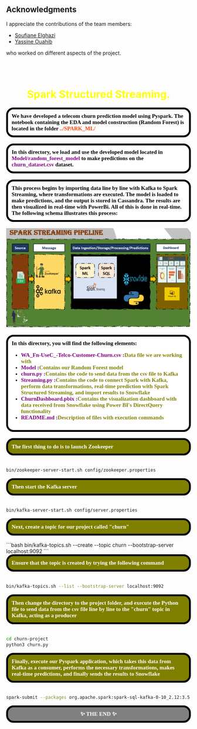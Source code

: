
## Acknowledgments

I appreciate the contributions of the team members:
- [Soufiane Elghazi](https://github.com/SoufianeElghazi)
- [Yassine Ouahib](https://github.com/yassineouahib)

who worked on different aspects of the project.
</div><br>

</div><br>
<h1 style='color:yellow' align='center'>
    Spark Structured Streaming.
</h1>
<div style="background-color:white; color:black; font-size:15px; font-family:Comic Sans MS; padding:10px; border: 5px solid black;font-weight:bold;border-radius: 20px;">
We have developed a telecom churn prediction model using Pyspark. The notebook containing the EDA and model construction (Random Forest) is located in the folder <span style="color:orangered;">../SPARK_ML/ </span>
</div><br>
<div style="background-color:white; color:black; font-size:15px; font-family:Comic Sans MS; padding:10px; border: 5px solid black;font-weight:bold;border-radius: 20px;">
In this directory, we load and use the developed model located in <span style="color:purple;">Model/random_forest_model</span> to make predictions on the <span style="color:purple;">churn_dataset.csv</span> dataset.
</div><br>
<div style="background-color:white; color:black; font-size:15px; font-family:Comic Sans MS; padding:10px; border: 5px solid black;font-weight:bold;border-radius: 20px;">
This process begins by importing data line by line with Kafka to Spark Streaming, where transformations are executed. The model is loaded to make predictions, and the output is stored in Cassandra. The results are then visualized in real-time with PowerBi. All of this is done in real-time. <br> The following schema illustrates this process:
</div><br>
<div style="text-align:center;height:70;">
    <img src="Pipeline.png" width=700 alt="image1">
</div><br>
<div style="background-color:white; color:black; font-size:15px; font-family:Comic Sans MS; padding:10px; border: 5px solid black;font-weight:bold;border-radius: 20px;">
In this directory, you will find the following elements:
<ul>
    <li><span style="color:purple">WA_Fn-UseC_-Telco-Customer-Churn.csv :</span><span style="color:olive">Data file we are working with</span></li>
    <li><span style="color:purple">Model :</span><span style="color:olive">Contains our Random Forest model</span></li>
    <li><span style="color:purple">churn.py :</span><span style="color:olive">Contains the code to send data from the csv file to Kafka</span></li>
    <li><span style="color:purple">Streaming.py :</span><span style="color:olive">Contains the code to connect Spark with Kafka, perform data transformations, real-time prediction with Spark Structured Streaming, and import results to Snowflake</span></li>
    <li><span style="color:purple">ChurnDashboard.pbix :</span><span style="color:olive">Contains the visualization dashboard with data received from Snowflake using Power BI's DirectQuery functionality</span></li>
    <li><span style="color:purple">README.md :</span><span style="color:olive">Description of files with execution commands</span></li>
</ul>
</div><br>
<div style="background-color:olive; color:white; font-size:15px; font-family:Comic Sans MS; padding:10px; border: 5px solid black;font-weight:bold;border-radius: 20px;">
The first thing to do is to launch Zookeeper</div><br>

```bash
bin/zookeeper-server-start.sh config/zookeeper.properties
```

<div style="background-color:olive; color:white; font-size:15px; font-family:Comic Sans MS; padding:10px; border: 5px solid black;font-weight:bold;border-radius: 20px;">
Then start the Kafka server</div><br>

```bash
bin/kafka-server-start.sh config/server.properties
```

<div style="background-color:olive; color:white; font-size:15px; font-family:Comic Sans MS; padding:10px; border: 5px solid black;font-weight:bold;border-radius: 20px;">
Next, create a topic for our project called "churn"</div><br>
```bash
bin/kafka-topics.sh --create --topic churn --bootstrap-server localhost:9092
```

<div style="background-color:olive; color:white; font-size:15px; font-family:Comic Sans MS; padding:10px; border: 5px solid black;font-weight:bold;border-radius: 20px;">
Ensure that the topic is created by trying the following command</div><br>

```bash
bin/kafka-topics.sh --list --bootstrap-server localhost:9092
```

<div style="background-color:olive; color:white; font-size:15px; font-family:Comic Sans MS; padding:10px; border: 5px solid black;font-weight:bold;border-radius: 20px;">Then change the directory to the project folder, and execute the Python file to send data from the csv file line by line to the "churn" topic in Kafka, acting as a producer</div><br>

```bash
cd churn-project
python3 churn.py
```

<div style="background-color:olive; color:white; font-size:15px; font-family:Comic Sans MS; padding:10px; border: 5px solid black;font-weight:bold;border-radius: 20px;">Finally, execute our Pyspark application, which takes this data from Kafka as a consumer, performs the necessary transformations, makes real-time predictions, and finally sends the results to Snowflake</div><br>

```bash
spark-submit --packages org.apache.spark:spark-sql-kafka-0-10_2.12:3.5.0,net.snowflake:spark-snowflake_2.12:2.10.0-spark_3.2 Streaming.py
```

<div style="background-color:gray; color:white; font-size:15px; font-family:Comic Sans MS; padding:10px; border: 5px solid black;font-weight:bold;border-radius: 20px;text-align:center"> ✨ THE END ✨</div><br>

